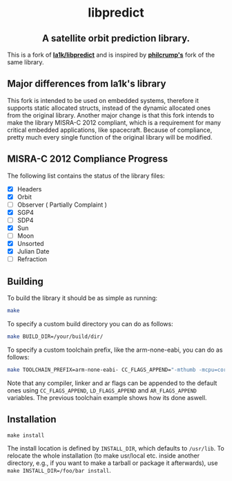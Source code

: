 <h1 align='center'> libpredict </h1>

<h2 align='center'> <strong> A satellite orbit prediction library. </strong> </h2>

This is a fork of **[la1k/libpredict](https://github.com/la1k/libpredict/)** and is inspired by **[philcrump's](https://github.com/philcrump/libpredict/)** fork of the same library. 

## Major differences from la1k's library

This fork is intended to be used on embedded systems, therefore it supports static allocated
structs, instead of the dynamic allocated ones from the original library. Another major 
change is that this fork intends to make the library MISRA-C 2012 compliant, which is 
a requirement for many critical embedded applications, like spacecraft. Because of 
compliance, pretty much every single function of the original library will be modified. 

## MISRA-C 2012 Compliance Progress

The following list contains the status of the library files:

- [X] Headers
- [X] Orbit 
- [ ] Observer ( Partially Complaint )
- [X] SGP4
- [ ] SDP4
- [X] Sun
- [ ] Moon
- [X] Unsorted
- [X] Julian Date
- [ ] Refraction

## Building

To build the library it should be as simple as running:

``` bash
make
```

To specify a custom build directory you can do as follows:

``` bash
make BUILD_DIR=/your/build/dir/
```

To specify a custom toolchain prefix, like the arm-none-eabi, you can do as follows:

``` bash
make TOOLCHAIN_PREFIX=arm-none-eabi- CC_FLAGS_APPEND="-mthumb -mcpu=cortex-m3" 
```

Note that any compiler, linker and ar flags can be appended to the default ones using 
`CC_FLAGS_APPEND`, `LD_FLAGS_APPEND` and `AR_FLAGS_APPEND` variables. The previous 
toolchain example shows how its done aswell.


## Installation

```
make install
```

The install location is defined by `INSTALL_DIR`, which
defaults to `/usr/lib`. To relocate the whole installation (to make
usr/local etc. inside another directory, e.g., if you want to make a
tarball or package it afterwards), use `make INSTALL_DIR=/foo/bar install`.
